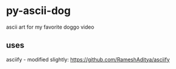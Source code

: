 # py-ascii-dog
ascii art for my favorite doggo video

## uses
asciify - modified slightly: https://github.com/RameshAditya/asciify
